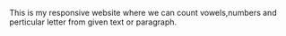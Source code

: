This is my responsive website where we can count vowels,numbers and perticular letter from given text or paragraph.